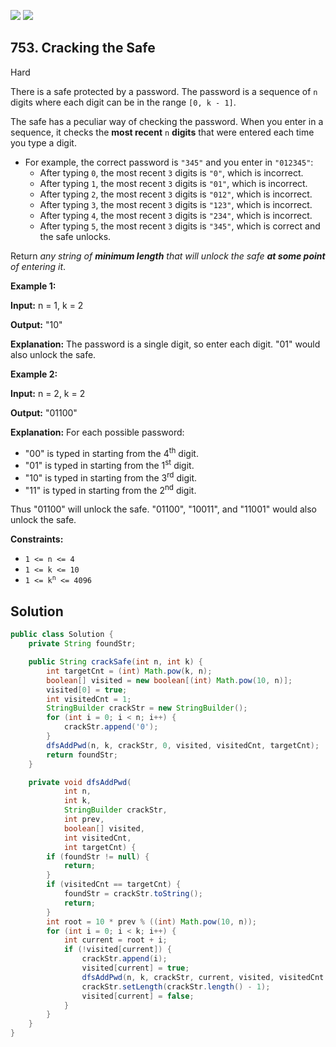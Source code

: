[![](https://img.shields.io/github/stars/javadev/LeetCode-in-Java?label=Stars&style=flat-square)](https://github.com/javadev/LeetCode-in-Java)
[![](https://img.shields.io/github/forks/javadev/LeetCode-in-Java?label=Fork%20me%20on%20GitHub%20&style=flat-square)](https://github.com/javadev/LeetCode-in-Java/fork)

## 753\. Cracking the Safe

Hard

There is a safe protected by a password. The password is a sequence of `n` digits where each digit can be in the range `[0, k - 1]`.

The safe has a peculiar way of checking the password. When you enter in a sequence, it checks the **most recent** `n` **digits** that were entered each time you type a digit.

*   For example, the correct password is `"345"` and you enter in `"012345"`:
    *   After typing `0`, the most recent `3` digits is `"0"`, which is incorrect.
    *   After typing `1`, the most recent `3` digits is `"01"`, which is incorrect.
    *   After typing `2`, the most recent `3` digits is `"012"`, which is incorrect.
    *   After typing `3`, the most recent `3` digits is `"123"`, which is incorrect.
    *   After typing `4`, the most recent `3` digits is `"234"`, which is incorrect.
    *   After typing `5`, the most recent `3` digits is `"345"`, which is correct and the safe unlocks.

Return _any string of **minimum length** that will unlock the safe **at some point** of entering it_.

**Example 1:**

**Input:** n = 1, k = 2

**Output:** "10"

**Explanation:** The password is a single digit, so enter each digit. "01" would also unlock the safe.

**Example 2:**

**Input:** n = 2, k = 2

**Output:** "01100"

**Explanation:** For each possible password: 
- "00" is typed in starting from the 4<sup>th</sup> digit. 
- "01" is typed in starting from the 1<sup>st</sup> digit. 
- "10" is typed in starting from the 3<sup>rd</sup> digit. 
- "11" is typed in starting from the 2<sup>nd</sup> digit. 
  
Thus "01100" will unlock the safe. "01100", "10011", and "11001" would also unlock the safe.

**Constraints:**

*   `1 <= n <= 4`
*   `1 <= k <= 10`
*   <code>1 <= k<sup>n</sup> <= 4096</code>

## Solution

```java
public class Solution {
    private String foundStr;

    public String crackSafe(int n, int k) {
        int targetCnt = (int) Math.pow(k, n);
        boolean[] visited = new boolean[(int) Math.pow(10, n)];
        visited[0] = true;
        int visitedCnt = 1;
        StringBuilder crackStr = new StringBuilder();
        for (int i = 0; i < n; i++) {
            crackStr.append('0');
        }
        dfsAddPwd(n, k, crackStr, 0, visited, visitedCnt, targetCnt);
        return foundStr;
    }

    private void dfsAddPwd(
            int n,
            int k,
            StringBuilder crackStr,
            int prev,
            boolean[] visited,
            int visitedCnt,
            int targetCnt) {
        if (foundStr != null) {
            return;
        }
        if (visitedCnt == targetCnt) {
            foundStr = crackStr.toString();
            return;
        }
        int root = 10 * prev % ((int) Math.pow(10, n));
        for (int i = 0; i < k; i++) {
            int current = root + i;
            if (!visited[current]) {
                crackStr.append(i);
                visited[current] = true;
                dfsAddPwd(n, k, crackStr, current, visited, visitedCnt + 1, targetCnt);
                crackStr.setLength(crackStr.length() - 1);
                visited[current] = false;
            }
        }
    }
}
```